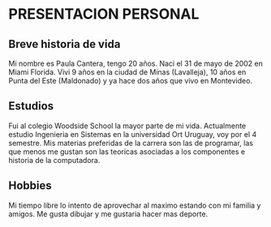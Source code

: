 # PRESENTACION PERSONAL

## Breve historia de vida
 Mi nombre es Paula Cantera, tengo 20 años. Naci el 31 de mayo de 2002 en Miami Florida. 
 Vivi 9 años en la ciudad de Minas (Lavalleja), 10 años en Punta del Este (Maldonado) y ya hace dos años que vivo en Montevideo.

## Estudios
Fui al colegio Woodside School la mayor parte de mi vida. Actualmente estudio Ingenieria en Sistemas en la universidad Ort Uruguay, voy por el 4 semestre. Mis materias preferidas de la carrera son las de programar, las que menos me gustan son las teoricas asociadas a los componentes e historia de la computadora.

## Hobbies
Mi tiempo libre lo intento de aprovechar al maximo estando con mi familia y amigos. Me gusta dibujar y me gustaria hacer mas deporte.